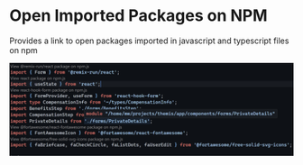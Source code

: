 # Open Imported Packages on NPM

Provides a link to open packages imported in javascript and typescript files on npm

!["Screen shot for Open Imported Packages on NPM"](./screenshots/1.png)
